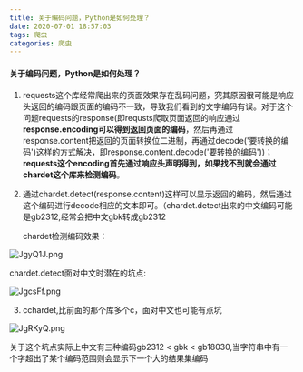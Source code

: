 ```yaml
---
title: 关于编码问题，Python是如何处理？
date: 2020-07-01 18:57:03
tags: 爬虫
categories: 爬虫
---
```


#### 关于编码问题，Python是如何处理？

1. requests这个库经常爬出来的页面效果存在乱码问题，究其原因很可能是响应头返回的编码跟页面的编码不一致，导致我们看到的文字编码有误。对于这个问题requests的response(即requsts爬取页面返回的响应通过**response.encoding可以得到返回页面的编码**，然后再通过response.content把返回的页面转换位二进制，再通过decode('要转换的编码')这样的方式解决，即response.content.decode('要转换的编码'))；**requests这个encoding首先通过响应头声明得到，如果找不到就会通过chardet这个库来检测编码**。

2. 通过chardet.detect(response.content)这样可以显示返回的编码，然后通过这个编码进行decode相应的文本即可。（chardet.detect出来的中文编码可能是gb2312,经常会把中文gbk转成gb2312

   

   chardet检测编码效果：

![JgyQ1J.png](https://s1.ax1x.com/2020/04/26/JgyQ1J.png)

chardet.detect面对中文时潜在的坑点:

![JgcsFf.png](https://s1.ax1x.com/2020/04/26/JgcsFf.png)



3. cchardet,比前面的那个库多个c，面对中文也可能有点坑

![JgRKyQ.png](https://s1.ax1x.com/2020/04/26/JgRKyQ.png)

关于这个坑点实际上中文有三种编码gb2312 < gbk < gb18030,当字符串中有一个字超出了某个编码范围则会显示下一个大的结果集编码